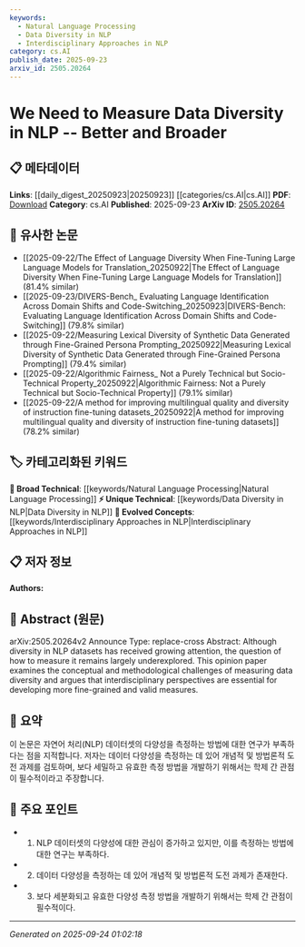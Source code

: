 ```yaml
---
keywords:
  - Natural Language Processing
  - Data Diversity in NLP
  - Interdisciplinary Approaches in NLP
category: cs.AI
publish_date: 2025-09-23
arxiv_id: 2505.20264
---
```


<!-- KEYWORD_LINKING_METADATA:
{
  "processed_timestamp": "2025-09-24T01:02:18.144915",
  "vocabulary_version": "1.0",
  "selected_keywords": [
    "Natural Language Processing",
    "Data Diversity in NLP",
    "Interdisciplinary Approaches in NLP"
  ],
  "rejected_keywords": [],
  "similarity_scores": {
    "Natural Language Processing": 0.85,
    "Data Diversity in NLP": 0.78,
    "Interdisciplinary Approaches in NLP": 0.77
  },
  "extraction_method": "AI_prompt_based",
  "budget_applied": true,
  "candidates_json": {
    "candidates": [
      {
        "surface": "Natural Language Processing",
        "canonical": "Natural Language Processing",
        "aliases": [
          "NLP"
        ],
        "category": "broad_technical",
        "rationale": "Central to the paper's discussion on data diversity, linking to broader NLP research.",
        "novelty_score": 0.2,
        "connectivity_score": 0.9,
        "specificity_score": 0.6,
        "link_intent_score": 0.85
      },
      {
        "surface": "Data Diversity",
        "canonical": "Data Diversity in NLP",
        "aliases": [
          "Dataset Diversity"
        ],
        "category": "unique_technical",
        "rationale": "Key focus of the paper, offering a unique angle on dataset evaluation in NLP.",
        "novelty_score": 0.75,
        "connectivity_score": 0.7,
        "specificity_score": 0.8,
        "link_intent_score": 0.78
      },
      {
        "surface": "Interdisciplinary Perspectives",
        "canonical": "Interdisciplinary Approaches in NLP",
        "aliases": [
          "Interdisciplinary Methods"
        ],
        "category": "evolved_concepts",
        "rationale": "Highlights the need for diverse methods in measuring data diversity, linking to broader interdisciplinary research.",
        "novelty_score": 0.68,
        "connectivity_score": 0.65,
        "specificity_score": 0.72,
        "link_intent_score": 0.77
      }
    ],
    "ban_list_suggestions": [
      "methodological challenges",
      "conceptual challenges"
    ]
  },
  "decisions": [
    {
      "candidate_surface": "Natural Language Processing",
      "resolved_canonical": "Natural Language Processing",
      "decision": "linked",
      "scores": {
        "novelty": 0.2,
        "connectivity": 0.9,
        "specificity": 0.6,
        "link_intent": 0.85
      }
    },
    {
      "candidate_surface": "Data Diversity",
      "resolved_canonical": "Data Diversity in NLP",
      "decision": "linked",
      "scores": {
        "novelty": 0.75,
        "connectivity": 0.7,
        "specificity": 0.8,
        "link_intent": 0.78
      }
    },
    {
      "candidate_surface": "Interdisciplinary Perspectives",
      "resolved_canonical": "Interdisciplinary Approaches in NLP",
      "decision": "linked",
      "scores": {
        "novelty": 0.68,
        "connectivity": 0.65,
        "specificity": 0.72,
        "link_intent": 0.77
      }
    }
  ]
}
-->

# We Need to Measure Data Diversity in NLP -- Better and Broader

## 📋 메타데이터

**Links**: [[daily_digest_20250923|20250923]] [[categories/cs.AI|cs.AI]]
**PDF**: [Download](https://arxiv.org/pdf/2505.20264.pdf)
**Category**: cs.AI
**Published**: 2025-09-23
**ArXiv ID**: [2505.20264](https://arxiv.org/abs/2505.20264)

## 🔗 유사한 논문
- [[2025-09-22/The Effect of Language Diversity When Fine-Tuning Large Language Models for Translation_20250922|The Effect of Language Diversity When Fine-Tuning Large Language Models for Translation]] (81.4% similar)
- [[2025-09-23/DIVERS-Bench_ Evaluating Language Identification Across Domain Shifts and Code-Switching_20250923|DIVERS-Bench: Evaluating Language Identification Across Domain Shifts and Code-Switching]] (79.8% similar)
- [[2025-09-22/Measuring Lexical Diversity of Synthetic Data Generated through Fine-Grained Persona Prompting_20250922|Measuring Lexical Diversity of Synthetic Data Generated through Fine-Grained Persona Prompting]] (79.4% similar)
- [[2025-09-22/Algorithmic Fairness_ Not a Purely Technical but Socio-Technical Property_20250922|Algorithmic Fairness: Not a Purely Technical but Socio-Technical Property]] (79.1% similar)
- [[2025-09-22/A method for improving multilingual quality and diversity of instruction fine-tuning datasets_20250922|A method for improving multilingual quality and diversity of instruction fine-tuning datasets]] (78.2% similar)

## 🏷️ 카테고리화된 키워드
**🧠 Broad Technical**: [[keywords/Natural Language Processing|Natural Language Processing]]
**⚡ Unique Technical**: [[keywords/Data Diversity in NLP|Data Diversity in NLP]]
**🚀 Evolved Concepts**: [[keywords/Interdisciplinary Approaches in NLP|Interdisciplinary Approaches in NLP]]

## 📋 저자 정보

**Authors:** 

## 📄 Abstract (원문)

arXiv:2505.20264v2 Announce Type: replace-cross 
Abstract: Although diversity in NLP datasets has received growing attention, the question of how to measure it remains largely underexplored. This opinion paper examines the conceptual and methodological challenges of measuring data diversity and argues that interdisciplinary perspectives are essential for developing more fine-grained and valid measures.

## 📝 요약

이 논문은 자연어 처리(NLP) 데이터셋의 다양성을 측정하는 방법에 대한 연구가 부족하다는 점을 지적합니다. 저자는 데이터 다양성을 측정하는 데 있어 개념적 및 방법론적 도전 과제를 검토하며, 보다 세밀하고 유효한 측정 방법을 개발하기 위해서는 학제 간 관점이 필수적이라고 주장합니다.

## 🎯 주요 포인트

- 1. NLP 데이터셋의 다양성에 대한 관심이 증가하고 있지만, 이를 측정하는 방법에 대한 연구는 부족하다.
- 2. 데이터 다양성을 측정하는 데 있어 개념적 및 방법론적 도전 과제가 존재한다.
- 3. 보다 세분화되고 유효한 다양성 측정 방법을 개발하기 위해서는 학제 간 관점이 필수적이다.


---

*Generated on 2025-09-24 01:02:18*
